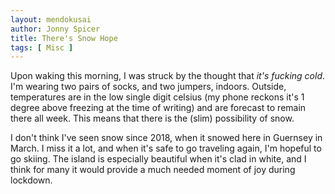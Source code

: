 ```yaml
---
layout: mendokusai
author: Jonny Spicer
title: There's Snow Hope
tags: [ Misc ]
---
```

Upon waking this morning, I was struck by the thought that *it's fucking cold*. I'm wearing two pairs of socks, and two jumpers, indoors. Outside, temperatures are in the low single
digit celsius (my phone reckons it's 1 degree above freezing at the time of writing) and are forecast to remain there all week. This means that there is the (slim) possibility of snow.

I don't think I've seen snow since 2018, when it snowed here in Guernsey in March. I miss it a lot, and when it's safe to go traveling again, I'm hopeful to go skiing. The island is
especially beautiful when it's clad in white, and I think for many it would provide a much needed moment of joy during lockdown.
